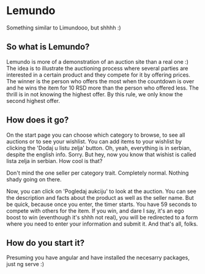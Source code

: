 # Lemundo
Something similar to Limundooo, but shhhh :)

## So what is Lemundo?
Lemundo is more of a demonstration of an auction site than a real one :)
The idea is to illustrate the auctioning process where several parties are interested in a certain product and they compete for it by offering prices.
The winner is the person who offers the most when the countdown is over and he wins the item for 10 RSD more than the person who offered less.
The thrill is in not knowing the highest offer. By this rule, we only know the second highest offer. 

## How does it go?
On the start page you can choose which category to browse, to see all auctions or to see your wishlist. You can add items to your wishlist by clicking the 'Dodaj u listu zelja' button. Oh, yeah, everything is in serbian, despite the english info. Sorry. But hey, now you know that wishist is called lista zelja in serbian. How cool is that?

Don't mind the one seller per category trait. Completely normal. Nothing shady going on there.

Now, you can click on 'Pogledaj aukciju' to look at the auction. You can see the description and facts about the product as well as the seller name. But be quick, because once you enter, 
the timer starts. You have 59 seconds to compete with others for the item. If you win, and dare I say, it's an ego boost to win (eventhough it's shhh not real), you will be redirected to a form where you need to enter your information and submit it. And that's all, folks.

## How do you start it?
Presuming you have angular and have installed the necesarry packages, just ng serve :)



